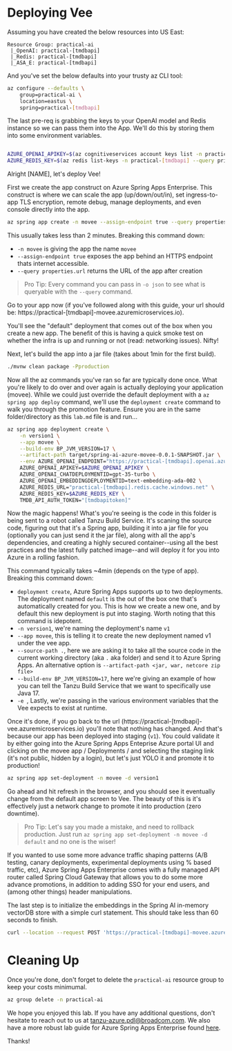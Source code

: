 
# Deploying Vee

Assuming you have created the below resources into US East:
```
Resource Group: practical-ai
 |_OpenAI: practical-[tmdbapi]
 |_Redis: practical-[tmdbapi]
 |_ASA_E: practical-[tmdbapi]
```

And you've set the below defaults into your trusty az CLI tool:
```bash
az configure --defaults \
    group=practical-ai \
    location=eastus \
    spring=practical-[tmdbapi]
```

The last pre-req is grabbing the keys to your OpenAI model and Redis instance so we can pass them into the App. We'll do this by storing them into some environment variables.
```bash

AZURE_OPENAI_APIKEY=$(az cognitiveservices account keys list -n practical-[tmdbapi] --query key1 -o tsv)
AZURE_REDIS_KEY=$(az redis list-keys -n practical-[tmdbapi] --query primaryKey -o tsv)

```

Alright [NAME], let's deploy Vee!

First we create the app construct on Azure Spring Apps Enterprise. This construct is where we can scale the app (up/down/out/in), set ingress-to-app TLS encryption, remote debug, manage deployments, and even console directly into the app.
```bash
az spring app create -n movee --assign-endpoint true --query properties.url --cpu 2 --memory 4Gi
```

This usually takes less than 2 minutes. Breaking this command down:
- `-n movee` is giving the app the name `movee`
- `--assign-endpoint true` exposes the app behind an HTTPS endpoint thats internet accessible.
- `--query properties.url` returns the URL of the app after creation

> Pro Tip: Every command you can pass in `-o json` to see what is queryable with the `--query` command.

Go to your app now (if you've followed along with this guide, your url should be: https://practical-[tmdbapi]-movee.azuremicroservices.io).

You'll see the "default" deployment that comes out of the box when you create a new app. The benefit of this is having a quick smoke test on whether the infra is up and running or not (read: networking issues). Nifty!

Next, let's build the app into a jar file (takes about 1min for the first build).

```bash
./mvnw clean package -Pproduction
```

Now all the az commands you've ran so far are typically done once. What you're likely to do over and over again is actually deploying your application (movee). While we could just override the default deployment with a `az spring app deploy` command, we'll use the `deployment create` command to walk you through the promotion feature. Ensure you are in the same folder/directory as this `lab.md` file is and run...

```bash
az spring app deployment create \
    -n version1 \
    --app movee \
    --build-env BP_JVM_VERSION=17 \
    --artifact-path target/spring-ai-azure-movee-0.0.1-SNAPSHOT.jar \
    --env AZURE_OPENAI_ENDPOINT="https://practical-[tmdbapi].openai.azure.com/" \
    AZURE_OPENAI_APIKEY=$AZURE_OPENAI_APIKEY \
    AZURE_OPENAI_CHATDEPLOYMENTID=gpt-35-turbo \
    AZURE_OPENAI_EMBEDDINGDEPLOYMENTID=text-embedding-ada-002 \
    AZURE_REDIS_URL="practical-[tmdbapi].redis.cache.windows.net" \
    AZURE_REDIS_KEY=$AZURE_REDIS_KEY \
    TMDB_API_AUTH_TOKEN="[tmdbapitoken]"
```
Now the magic happens! What's you're seeing is the code in this folder is being sent to a robot called Tanzu Build Service. It's scaning the source code, figuring out that it's a Spring app, building it into a jar file for you (optionally you can just send it the jar file), along with all the app's dependencies, and creating a highly secured container--using all the best practices and the latest fully patched image--and will deploy it for you into Azure in a rolling fashion.

This command typically takes ~4min (depends on the type of app). Breaking this command down:
- `deployment create`, Azure Spring Apps supports up to two deployments. The deployment named `default` is the out of the box one that's automatically created for you. This is how we create a new one, and by default this new deployment is put into staging. Worth noting that this command is idepotent.
- `-n version1`, we're naming the deployment's name `v1`
- `--app movee`, this is telling it to create the new deployment named v1 under the vee app.
- `--source-path .`, here we are asking it to take all the source code in the current working directory (aka `.` aka folder) and send it to Azure Spring Apps. An alternative option is `--artifact-path <jar, war, netcore zip file>`
- `--build-env BP_JVM_VERSION=17`, here we're giving an example of how you can tell the Tanzu Build Service that we want to specifically use Java 17.
- `-e `, Lastly, we're passing in the various environment variables that the Vee expects to exist at runtime.

Once it's done, if you go back to the url (https://practical-[tmdbapi]-vee.azuremicroservices.io) you'll note that nothing has changed. And that's because our app has been deployed into staging (`v1`). You could validate it by either going into the Azure Spring Apps Enteprise Azure portal UI and clicking on the movee app / Deployments / and selecting the staging link (it's not public, hidden by a login), but let's just YOLO it and promote it to production!

```bash
az spring app set-deployment -n movee -d version1
```

Go ahead and hit refresh in the browser, and you should see it eventually change from the default app screen to Vee. The beauty of this is it's effectively just a network change to promote it into production (zero downtime).

> Pro Tip: Let's say you made a mistake, and need to rollback production. Just run `az spring app set-deployment -n movee -d default` and no one is the wiser!

If you wanted to use some more advance traffic shaping patterns (A/B testing, canary deployments, experimental deployments using % based traffic, etc), Azure Spring Apps Enterprise comes with a fully managed API router called Spring Cloud Gateway that allows you to do some more advance promotions, in addition to adding SSO for your end users, and (among other things) header manipulations.

The last step is to initialize the embeddings in the Spring AI in-memory vectorDB store with a simple curl statement. This should take less than 60 seconds to finish.

```bash
curl --location --request POST 'https://practical-[tmdbapi]-movee.azuremicroservices.io/actuator/store-embeddings'
```

# Cleaning Up

Once you're done, don't forget to delete the `practical-ai` resource group to keep your costs minimumal.

```bash
az group delete -n practical-ai
```

We hope you enjoyed this lab. If you have any additional questions, don't hesitate to reach out to us at tanzu-azure.pdl@broadcom.com. We also have a more robust lab guide for Azure Spring Apps Enterprise found [here](https://github.com/Azure-Samples/acme-fitness-store/tree/Azure).

Thanks!

